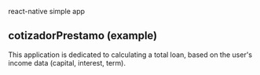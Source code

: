 react-native simple app
## cotizadorPrestamo (example)
This application is dedicated to calculating a total loan, based on the user's income data (capital, interest, term).

